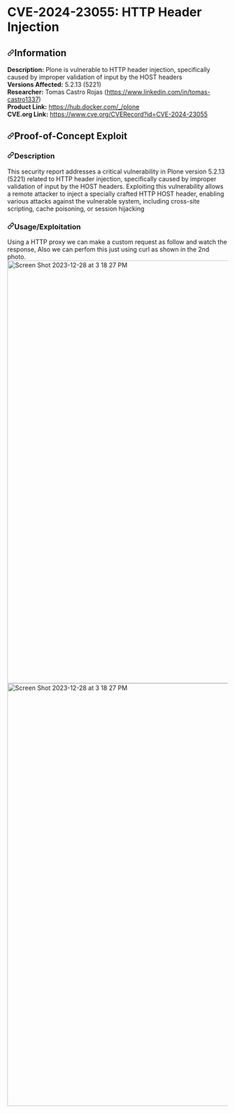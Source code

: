 <h1>CVE-2024-23055: HTTP Header Injection</h1>
<h2 tabindex="-1" dir="auto"><a id="user-content-information" class="anchor" aria-hidden="true" tabindex="-1" href="#information"><svg class="octicon octicon-link" viewBox="0 0 16 16" version="1.1" width="16" height="16" aria-hidden="true"><path d="m7.775 3.275 1.25-1.25a3.5 3.5 0 1 1 4.95 4.95l-2.5 2.5a3.5 3.5 0 0 1-4.95 0 .751.751 0 0 1 .018-1.042.751.751 0 0 1 1.042-.018 1.998 1.998 0 0 0 2.83 0l2.5-2.5a2.002 2.002 0 0 0-2.83-2.83l-1.25 1.25a.751.751 0 0 1-1.042-.018.751.751 0 0 1-.018-1.042Zm-4.69 9.64a1.998 1.998 0 0 0 2.83 0l1.25-1.25a.751.751 0 0 1 1.042.018.751.751 0 0 1 .018 1.042l-1.25 1.25a3.5 3.5 0 1 1-4.95-4.95l2.5-2.5a3.5 3.5 0 0 1 4.95 0 .751.751 0 0 1-.018 1.042.751.751 0 0 1-1.042.018 1.998 1.998 0 0 0-2.83 0l-2.5 2.5a1.998 1.998 0 0 0 0 2.83Z"></path></svg></a>Information</h2>
<p dir="auto"><strong>Description:</strong> Plone is vulnerable to HTTP header injection, specifically caused by improper validation of input by the HOST headers <br>
<strong>Versions Affected:</strong> 5.2.13 (5221) <br>
<strong>Researcher:</strong> Tomas Castro Rojas (<a href="https://www.linkedin.com/in/tomas-castro1337/" rel="nofollow">https://www.linkedin.com/in/tomas-castro1337</a>)<br>
<strong>Product Link:</strong> <a href="https://hub.docker.com/_/plone" rel="nofollow">https://hub.docker.com/_/plone</a><br>
<strong>CVE.org Link:</strong> <a href="https://www.cve.org/CVERecord?id=CVE-2024-23055" rel="nofollow">https://www.cve.org/CVERecord?id=CVE-2024-23055</a></p>
<h2 tabindex="-1" dir="auto"><a id="user-content-proof-of-concept-exploit" class="anchor" aria-hidden="true" tabindex="-1" href="#proof-of-concept-exploit"><svg class="octicon octicon-link" viewBox="0 0 16 16" version="1.1" width="16" height="16" aria-hidden="true"><path d="m7.775 3.275 1.25-1.25a3.5 3.5 0 1 1 4.95 4.95l-2.5 2.5a3.5 3.5 0 0 1-4.95 0 .751.751 0 0 1 .018-1.042.751.751 0 0 1 1.042-.018 1.998 1.998 0 0 0 2.83 0l2.5-2.5a2.002 2.002 0 0 0-2.83-2.83l-1.25 1.25a.751.751 0 0 1-1.042-.018.751.751 0 0 1-.018-1.042Zm-4.69 9.64a1.998 1.998 0 0 0 2.83 0l1.25-1.25a.751.751 0 0 1 1.042.018.751.751 0 0 1 .018 1.042l-1.25 1.25a3.5 3.5 0 1 1-4.95-4.95l2.5-2.5a3.5 3.5 0 0 1 4.95 0 .751.751 0 0 1-.018 1.042.751.751 0 0 1-1.042.018 1.998 1.998 0 0 0-2.83 0l-2.5 2.5a1.998 1.998 0 0 0 0 2.83Z"></path></svg></a>Proof-of-Concept Exploit</h2>
<h3 tabindex="-1" dir="auto"><a id="user-content-description" class="anchor" aria-hidden="true" tabindex="-1" href="#description"><svg class="octicon octicon-link" viewBox="0 0 16 16" version="1.1" width="16" height="16" aria-hidden="true"><path d="m7.775 3.275 1.25-1.25a3.5 3.5 0 1 1 4.95 4.95l-2.5 2.5a3.5 3.5 0 0 1-4.95 0 .751.751 0 0 1 .018-1.042.751.751 0 0 1 1.042-.018 1.998 1.998 0 0 0 2.83 0l2.5-2.5a2.002 2.002 0 0 0-2.83-2.83l-1.25 1.25a.751.751 0 0 1-1.042-.018.751.751 0 0 1-.018-1.042Zm-4.69 9.64a1.998 1.998 0 0 0 2.83 0l1.25-1.25a.751.751 0 0 1 1.042.018.751.751 0 0 1 .018 1.042l-1.25 1.25a3.5 3.5 0 1 1-4.95-4.95l2.5-2.5a3.5 3.5 0 0 1 4.95 0 .751.751 0 0 1-.018 1.042.751.751 0 0 1-1.042.018 1.998 1.998 0 0 0-2.83 0l-2.5 2.5a1.998 1.998 0 0 0 0 2.83Z"></path></svg></a>Description</h3>
<p dir="auto"> This security report addresses a critical vulnerability in Plone version 5.2.13 (5221) related to HTTP header injection, specifically caused by improper validation of input by the HOST headers. Exploiting this vulnerability allows a remote attacker to inject a specially crafted HTTP HOST header, enabling various attacks against the vulnerable system, including cross-site scripting, cache poisoning, or session hijacking</p>
<h3 tabindex="-1" dir="auto"><a id="user-content-usageexploitation" class="anchor" aria-hidden="true" tabindex="-1" href="#usageexploitation"><svg class="octicon octicon-link" viewBox="0 0 16 16" version="1.1" width="16" height="16" aria-hidden="true"><path d="m7.775 3.275 1.25-1.25a3.5 3.5 0 1 1 4.95 4.95l-2.5 2.5a3.5 3.5 0 0 1-4.95 0 .751.751 0 0 1 .018-1.042.751.751 0 0 1 1.042-.018 1.998 1.998 0 0 0 2.83 0l2.5-2.5a2.002 2.002 0 0 0-2.83-2.83l-1.25 1.25a.751.751 0 0 1-1.042-.018.751.751 0 0 1-.018-1.042Zm-4.69 9.64a1.998 1.998 0 0 0 2.83 0l1.25-1.25a.751.751 0 0 1 1.042.018.751.751 0 0 1 .018 1.042l-1.25 1.25a3.5 3.5 0 1 1-4.95-4.95l2.5-2.5a3.5 3.5 0 0 1 4.95 0 .751.751 0 0 1-.018 1.042.751.751 0 0 1-1.042.018 1.998 1.998 0 0 0-2.83 0l-2.5 2.5a1.998 1.998 0 0 0 0 2.83Z"></path></svg></a>Usage/Exploitation</h3>
<p dir="auto">Using a HTTP proxy we can make a custom request as follow and watch the response, Also we can perfom this just using curl as shown in the 2nd photo.
  <img width="967" alt="Screen Shot 2023-12-28 at 3 18 27 PM" src="https://github.com/c0d3x27/CVEs/assets/3503307/04cac739-eff6-4e5d-b5f9-25d24e7df5c3">
  <img width="967" alt="Screen Shot 2023-12-28 at 3 18 27 PM" src="https://github.com/c0d3x27/CVEs/assets/3503307/de63e12e-670a-4b21-8ad2-356273eef664">
  

</p>
